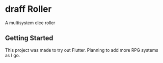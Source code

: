 # draff Roller

A multisystem dice roller

## Getting Started

This project was made to try out Flutter.  Planning to add more RPG systems as I go.
